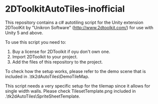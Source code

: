 # 2DToolkitAutoTiles-inofficial
This repository contains a c# autotiling script for the Unity extension 2DToolKit by "Unikron Software" (http://www.2dtoolkit.com/) for use with Unity 5 and above.

To use this script you need to:
1. Buy a license for 2DToolkit if oyu don't own one.
2. Import 2DToolkit to your project.
3. Add the files of this repository to the project.

To check how the setup works, please refer to the demo scene that is included in .\tk2dAutoTiles\DemoTileMap.

This script needs a very specific setup for the tilemap since it allows for single width walls. Please check TilesetTemplate.png included in .\tk2dAutoTiles\SpriteSheetTemplate.